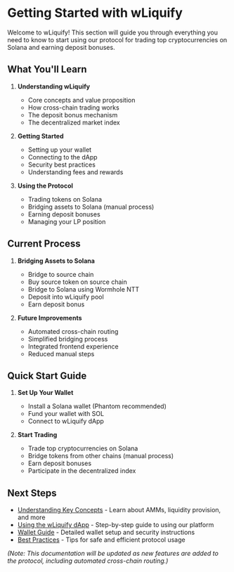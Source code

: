# Getting Started with wLiquify

Welcome to wLiquify! This section will guide you through everything you need to know to start using our protocol for trading top cryptocurrencies on Solana and earning deposit bonuses.

## What You'll Learn

1. **Understanding wLiquify**
   - Core concepts and value proposition
   - How cross-chain trading works
   - The deposit bonus mechanism
   - The decentralized market index

2. **Getting Started**
   - Setting up your wallet
   - Connecting to the dApp
   - Security best practices
   - Understanding fees and rewards

3. **Using the Protocol**
   - Trading tokens on Solana
   - Bridging assets to Solana (manual process)
   - Earning deposit bonuses
   - Managing your LP position

## Current Process

1. **Bridging Assets to Solana**
   - Bridge to source chain
   - Buy source token on source chain
   - Bridge to Solana using Wormhole NTT
   - Deposit into wLiquify pool
   - Earn deposit bonus

2. **Future Improvements**
   - Automated cross-chain routing
   - Simplified bridging process
   - Integrated frontend experience
   - Reduced manual steps

## Quick Start Guide

1. **Set Up Your Wallet**
   - Install a Solana wallet (Phantom recommended)
   - Fund your wallet with SOL
   - Connect to wLiquify dApp

2. **Start Trading**
   - Trade top cryptocurrencies on Solana
   - Bridge tokens from other chains (manual process)
   - Earn deposit bonuses
   - Participate in the decentralized index

## Next Steps

* [Understanding Key Concepts](key-concepts.md) - Learn about AMMs, liquidity provision, and more
* [Using the wLiquify dApp](dapp-guide.md) - Step-by-step guide to using our platform
* [Wallet Guide](wallet-guide.md) - Detailed wallet setup and security instructions
* [Best Practices](best-practices.md) - Tips for safe and efficient protocol usage

*(Note: This documentation will be updated as new features are added to the protocol, including automated cross-chain routing.)* 